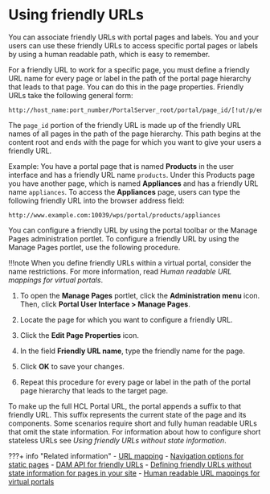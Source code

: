 # Using friendly URLs

You can associate friendly URLs with portal pages and labels. You and your users can use these friendly URLs to access specific portal pages or labels by using a human readable path, which is easy to remember.

For a friendly URL to work for a specific page, you must define a friendly URL name for every page or label in the path of the portal page hierarchy that leads to that page. You can do this in the page properties. Friendly URLs take the following general form:

```
http://host_name:port_number/PortalServer_root/portal/page_id/[!ut/p/encoded_portal_suffix]
```

The `page_id` portion of the friendly URL is made up of the friendly URL names of all pages in the path of the page hierarchy. This path begins at the content root and ends with the page for which you want to give your users a friendly URL.

Example: You have a portal page that is named **Products** in the user interface and has a friendly URL name `products`. Under this Products page you have another page, which is named **Appliances** and has a friendly URL name `appliances`. To access the **Appliances** page, users can type the following friendly URL into the browser address field:

```
http://www.example.com:10039/wps/portal/products/appliances
```

You can configure a friendly URL by using the portal toolbar or the Manage Pages administration portlet. To configure a friendly URL by using the Manage Pages portlet, use the following procedure.

!!!note
    When you define friendly URLs within a virtual portal, consider the name restrictions. For more information, read *Human readable URL mappings for virtual portals*.

1.  To open the **Manage Pages** portlet, click the **Administration menu** icon. Then, click **Portal User Interface > Manage Pages**.

2.  Locate the page for which you want to configure a friendly URL.

3.  Click the **Edit Page Properties** icon.

4.  In the field **Friendly URL name**, type the friendly name for the page.

5.  Click **OK** to save your changes.

6.  Repeat this procedure for every page or label in the path of the portal page hierarchy that leads to the target page.


To make up the full HCL Portal URL, the portal appends a suffix to that friendly URL. This suffix represents the current state of the page and its components. Some scenarios require short and fully human readable URLs that omit the state information. For information about how to configure short stateless URLs see *Using friendly URLs without state information*.


???+ info "Related information"
    -   [URL mapping](../../../../../../deployment/manage/config_portal_behavior/adurlmap.md)
    -   [Navigation options for static pages](../../../../../../build_sites/create_sites/building_website/static_content/creating_static_page/spa_nav_mcrfrmt.md)
    -   [DAM API for friendly URLs](../../../../../../extend_dx/apis/hcl_experience_api/dam_friendly_urls.md)
    -   [Defining friendly URLs without state information for pages in your site](../../../../../../deployment/manage/siteurl_cfg/changing_siteurl/cw_navstate/mp_friendly_short_url.md)
    -   [Human readable URL mappings for virtual portals](../../../../../../build_sites/virtual_portal/vp_planning/shape_vp_ux/advppln_shpux_urlmap.md)


